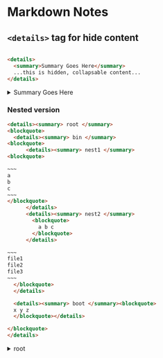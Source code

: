 # Markdown Notes

## `<details>` tag for hide content

```html

<details>
  <summary>Summary Goes Here</summary>
  ...this is hidden, collapsable content...
</details>
```

<details>
 <summary>Summary Goes Here</summary>
 ...this is hidden, collapsable content...
</details>

### Nested version

```html
<details><summary> root </summary>
<blockquote>
  <details><summary> bin </summary>
<blockquote>
      <details><summary> nest1 </summary>
<blockquote>

~~~
a
b
c
~~~
</blockquote>
      </details>
      <details><summary> nest2 </summary>
        <blockquote>
          a b c
        </blockquote>
      </details>

~~~
file1
file2
file3
~~~
  </blockquote>
  </details>

  <details><summary> boot </summary><blockquote>
  x y z
  </blockquote></details>

</blockquote>
</details>
```

<details><summary> root </summary>
<blockquote>
  <details><summary> bin </summary>
<blockquote>
      <details><summary> nest1 </summary>
<blockquote>

~~~
a
b
c
~~~
</blockquote>
      </details>
      <details><summary> nest2 </summary>
        <blockquote>
          a b c
        </blockquote>
      </details>

~~~
file1
file2
file3
~~~
  </blockquote>
  </details>

  <details><summary> boot </summary><blockquote>
  x y z
  </blockquote></details>

</blockquote>
</details>